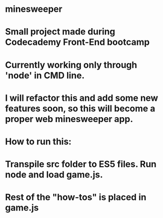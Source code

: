 # minesweeper
# Small project made during Codecademy Front-End bootcamp
# Currently working only through 'node' in CMD line. 
# I will refactor this and add some new features soon, so this will become a proper web minesweeper app.

# How to run this:
# Transpile src folder to ES5 files. Run node and load game.js.
# Rest of the "how-tos" is placed in game.js
